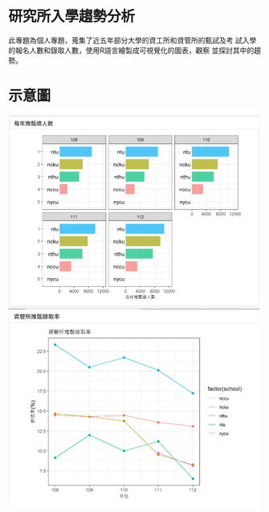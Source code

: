 # **研究所入學趨勢分析**

此專題為個人專題，蒐集了近五年部分大學的資工所和資管所的甄試及考	試入學的報名人數和錄取人數，使用R語言繪製成可視覺化的圖表，觀察	並探討其中的趨勢。


# **示意圖**
  <img src="https://github.com/kaisen0309/R_project/blob/main/images/R1.png" alt="長條圖" width="500" />
  <img src="https://github.com/kaisen0309/R_project/blob/main/images/R2.png" alt="折線圖" width="500" />

